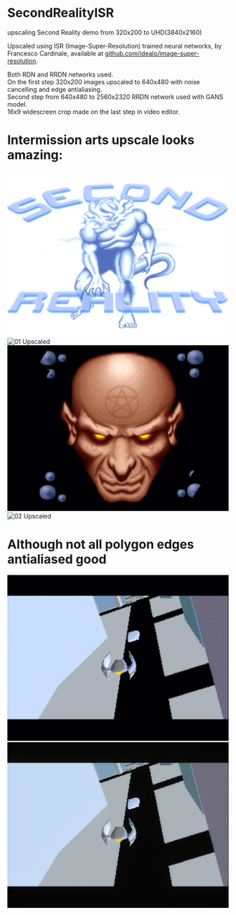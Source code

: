 # SecondRealityISR
upscaling Second Reality demo from 320x200 to UHD(3840x2160)

Upscaled using  ISR (Image-Super-Resolution) trained neural networks, by Francesco Cardinale, available at [github.com/idealo/image-super-resolution](https://github.com/idealo/image-super-resolution).

Both RDN and RRDN networks used.  
On the first step 320x200 images upscaled to 640x480 with noise cancelling and edge antialiasing.  
Second step from 640x480 to 2560x2320 RRDN network used with GANS model.  
16x9 widescreen crop made on the last step in video editor.

# Intermission arts upscale looks amazing:
![01 Original](https://github.com/demoded/SecondRealityISR/blob/master/01-original.png?raw=true)
![01 Upscaled](https://github.com/demoded/SecondRealityISR/blob/master/01-upscaled.png?raw=true)
![02 Original](https://github.com/demoded/SecondRealityISR/blob/master/02-original.png?raw=true)
![02 Upscaled](https://github.com/demoded/SecondRealityISR/blob/master/02-upscaled.png?raw=true)

# Although not all polygon edges antialiased good
![03 Original](https://github.com/demoded/SecondRealityISR/blob/master/03-original.png?raw=true)
![03 Upscaled](https://github.com/demoded/SecondRealityISR/blob/master/03-upscaled.png?raw=true)
